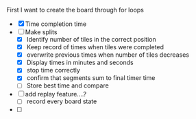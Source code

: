 
First I want to create the board through for loops

- [x] Time completion time
- [ ] Make splits
    - [x] Identify number of tiles in the correct position
    - [x] Keep record of times when tiles were completed
    - [x] overwrite previous times when number of tiles decreases
    - [x] Display times in minutes and seconds
    - [x] stop time correctly
    - [x] confirm that segments sum to final timer time
    - [ ] Store best time and compare
- [ ] add replay feature....?
    - [ ] record every board state
- [ ]
